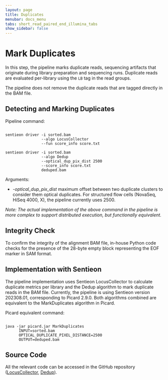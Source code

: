 ```yaml
---
layout: page
title: Duplicates
menubar: docs_menu
tabs: short_read_paired_end_illumina_tabs
show_sidebar: false
---
```


# Mark Duplicates

In this step, the pipeline marks duplicate reads, sequencing artifacts that originate during library preparation and sequencing runs. Duplicate reads are evaluated per-library using the `LB` tag in the read groups.

The pipeline does not remove the duplicate reads that are tagged directly in the BAM file.

## Detecting and Marking Duplicates

Pipeline command:

```text

sentieon driver -i sorted.bam
                --algo LocusCollector
                --fun score_info score.txt

sentieon driver -i sorted.bam
                --algo Dedup
                --optical_dup_pix_dist 2500
                --score_info score.txt
                deduped.bam

```

Arguments:

- *-optical_dup_pix_dist* maximum offset between two duplicate clusters to consider them optical duplicates. For structured flow cells (NovaSeq, HiSeq 4000, X), the pipeline currently uses 2500.

*Note: The actual implementation of the above command in the pipeline is more complex to support distributed execution, but functionally equivalent.*

## Integrity Check

To confirm the integrity of the alignment BAM file, in-house Python code checks for the presence of the 28-byte empty block representing the EOF marker in SAM format.

## Implementation with Sentieon

The pipeline implementation uses Sentieon LocusCollector to calculate duplicate metrics per library and the Dedup algorithm to mark duplicate reads in the BAM file. Currently, the pipeline is using Sentieon version 202308.01, corresponding to Picard 2.9.0. Both algorithms combined are equivalent to the MarkDuplicates algorithm in Picard.

Picard equivalent command:

```text

java -jar picard.jar MarkDuplicates
      INPUT=sorted.bam
      OPTICAL_DUPLICATE_PIXEL_DISTANCE=2500
      OUTPUT=deduped.bam

```

## Source Code

All the relevant code can be accessed in the GitHub repository ([LocusCollector](https://github.com/smaht-dac/sentieon-pipelines/blob/main/dockerfiles/sentieon/sentieon_LocusCollector.sh), [Dedup](https://github.com/smaht-dac/sentieon-pipelines/blob/main/dockerfiles/sentieon/sentieon_LocusCollector_apply.sh)).
